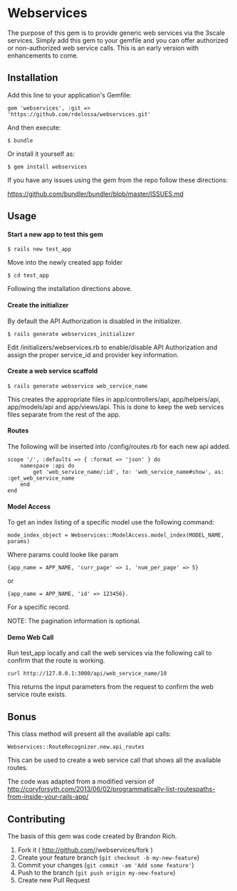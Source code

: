 # Webservices

The purpose of this gem is to provide generic web services via the 3scale services.  Simply add this gem to your gemfile and you can offer authorized or non-authorized web service calls.  This is an early version with enhancements to come.

## Installation

Add this line to your application's Gemfile:

    gem 'webservices', :git => 'https://github.com/rdelossa/webservices.git'

And then execute:

    $ bundle

Or install it yourself as:

    $ gem install webservices

If you have any issues using the gem from the repo follow these directions:

https://github.com/bundler/bundler/blob/master/ISSUES.md

## Usage

<h4>Start a new app to test this gem</h4>

    $ rails new test_app

Move into the newly created app folder

    $ cd test_app

Following the installation directions above.

<h4>Create the initializer</h4>
By default the API Authorization is disabled in the initializer.
    
    $ rails generate webservices_initializer

Edit /initializers/webservices.rb to enable/disable API Authorization and assign the proper service_id and provider key information.

<h4>Create a web service scaffold</h4>
    
    $ rails generate webservice web_service_name

This creates the appropriate files in app/controllers/api, app/helpers/api, app/models/api and app/views/api.  This is done to keep the web services files separate from the rest of the app.

<h4>Routes</h4>

The following will be inserted into /config/routes.rb for each new api added.

    scope '/', :defaults => { :format => 'json' } do
        namespace :api do
            get 'web_service_name/:id', to: 'web_service_name#show', as: :get_web_service_name
        end
    end


<h4>Model Access</h4>

To get an index listing of a specific model use the following command:

    mode_index_object = Webservices::ModelAccess.model_index(MODEL_NAME, params)

Where params could looke like param 

    {app_name = APP_NAME, 'curr_page' => 1, 'num_per_page' => 5}

or

    {app_name = APP_NAME, 'id' => 123456}.

For a specific record.

NOTE: The pagination information is optional.

<h4>Demo Web Call</h4>

Run test_app locally and call the web services via the following call to confirm that the route is working. 

    curl http://127.0.0.1:3000/api/web_service_name/10

This returns the input parameters from the request to confirm the web service route exists.

## Bonus

This class method will present all the available api calls:

    Webservices::RouteRecognizer.new.api_routes

This can be used to create a web service call that shows all the available routes.

The code was adapted from a modified version of http://coryforsyth.com/2013/06/02/programmatically-list-routespaths-from-inside-your-rails-app/

## Contributing

The basis of this gem was code created by Brandon Rich.

1. Fork it ( http://github.com/<my-github-username>/webservices/fork )
2. Create your feature branch (`git checkout -b my-new-feature`)
3. Commit your changes (`git commit -am 'Add some feature'`)
4. Push to the branch (`git push origin my-new-feature`)
5. Create new Pull Request
